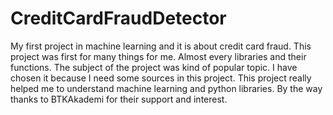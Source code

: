# CreditCardFraudDetector
My first project in machine learning and it is about credit card fraud. This project was first for many things for me. Almost every libraries and their functions.
The subject of the project was kind of popular topic. I have chosen it because I need some sources in this project.
This project really helped me to understand machine learning and python libraries. By the way thanks to BTKAkademi for their support and interest.
